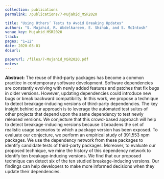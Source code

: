 ```yaml
---
collection: publications
permalink: /publications/7-Mujahid_MSR2020

title: "Using Others’ Tests to Avoid Breaking Updates"
authors: "S. Mujahid, R. Abdelkareem, E. Shihab, and S. McIntosh"
venue_key: Mujahid_MSR2020
track: 
pages: "1–12"
date: 2020-03-01
doiurl: 

paperurl: /files/7-Mujahid_MSR2020.pdf
notes:
---
```


**Abstract:** The reuse of third-party packages has become a common practice
              in contemporary software development. Software dependencies are
              constantly evolving with newly added features and patches that
              fix bugs in older versions. However, updating dependencies could
              introduce new bugs or break backward compatibility. In this work,
              we propose a technique to detect breakage-inducing versions of
              third-party dependencies. The key insight behind our approach
              is to leverage the automated test suites of other projects that depend upon the same dependency to test newly released versions.
              We conjecture that this crowd-based approach will help to detect
              breakage-inducing versions because it broadens the set of realistic
              usage scenarios to which a package version has been exposed. To
              evaluate our conjecture, we perform an empirical study of 391,553
              npm packages. We use the dependency network from these packages
              to identify candidate tests of third-party packages. Moreover, to
              evaluate our proposed technique, we mine the history of this dependency network to identify ten breakage-inducing versions. We
              find that our proposed technique can detect six of the ten studied
              breakage-inducing versions. Our findings can help developers to
              make more informed decisions when they update their dependencies.